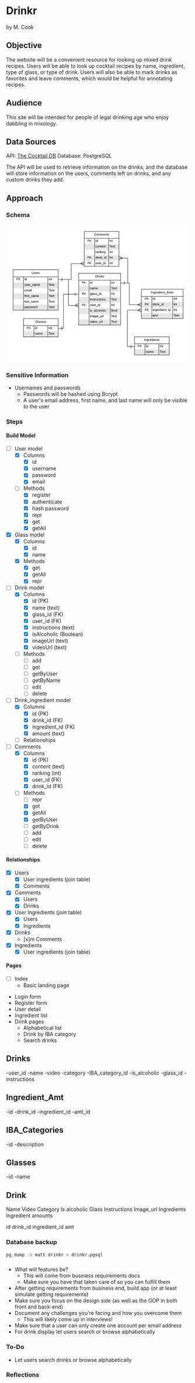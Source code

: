 # Drinkr

by M. Cook

## Objective

The website will be a convenient resource for looking up mixed drink recipes.  Users will be able to look up cocktail recipes by name, ingredient, type of glass, or type of drink.  Users will also be able to mark drinks as favorites and leave comments, which would be helpful for annotating recipes.

## Audience

This site will be intended for people of legal drinking age who enjoy dabbling in mixology.

## Data Sources

API: [The Cocktail DB](https://www.thecocktaildb.com/api.php)
Database: PostgreSQL

The API will be used to retrieve information on the drinks, and the database will store information on the users, comments left on drinks, and any custom drinks they add.

## Approach

### Schema

![Database schema for Drinkr](static/images/db_schema.png "Schema")

### Sensitive Information

- Usernames and passwords
  - Passwords will be hashed using Bcrypt
  - A user's email address, first name, and last name will only be visible to the user

### Steps

#### Build Model

- [ ] User model
  - [x] Columns
    - [x] id
    - [x] username
    - [x] password
    - [x] email
  - [ ] Methods
    - [x] register
    - [x] authenticate
    - [x] hash password
    - [x] repr
    - [x] get
    - [x] getAll
- [x] Glass model
  - [x] Columns
    - [x] id
    - [x] name
  - [x] Methods
    - [x] get
    - [x] getAll
    - [x] repr
- [ ] Drink model
  - [x] Columns
    - [x] id (PK)
    - [x] name (text)
    - [x] glass_id (FK)
    - [x] user_id (FK)
    - [x] instructions (text)
    - [x] isAlcoholic (Boolean)
    - [x] imageUrl (text)
    - [x] videoUrl (text)
  - [ ] Methods
    - [ ] add
    - [ ] get
    - [ ] getByUser
    - [ ] getByName
    - [ ] edit
    - [ ] delete
- [ ] Drink_ingredient model
  - [x] Columns
    - [x] id (PK)
    - [x] drink_id (FK)
    - [x] ingredient_id (FK)
    - [x] amount (text)
  - [ ] Relationships
- [ ] Comments
  - [x] Columns
    - [x] id (PK)
    - [x] content (text)
    - [x] ranking (int)
    - [x] user_id (FK)
    - [x] drink_id (FK)
  - [ ] Methods
    - [ ] repr
    - [x] get
    - [x] getAll
    - [x] getByUser
    - [ ] getByDrink
    - [ ] add
    - [ ] edit
    - [ ] delete
  
#### Relationships

- [x] Users
  - [x] User ingredients (join table)
  - [x] Comments
- [x] Comments
  - [x] Users
  - [x] Drinks
- [x] User Ingredients (join table)
  - [x] Users
  - [x] Ingredients
- [x] Drinks
  - [x]m Comments
- [x] Ingredients
  - [x] User ingredients (join table)
<!-- - [ ] Drink Ingredients
  - [ ] Ingredients
  - [ ] Custom drinks -->
<!-- - [x] Custom Drinks
  - [x] Users
  - [x] Glasses
  - [x] Ingredient Amounts (join table) -->
<!-- - [x] Glasses
  - [x] Custom Drinks -->

#### Pages

- [ ] Index
  - Basic landing page
- Login form
- Register form
- User detail
- Ingredient list
- Drink pages
  - Alphabetical list
  - Drink by IBA category
  - Search drinks

Drinks
------
-user_id
-name
-video
-category
-IBA_category_id
-is_alcoholic
-glass_id
-instructions

Ingredient_Amt
--------------
-id
-drink_id
-ingredient_id
-amt_id

IBA_Categories
--------------
-id
-description

Glasses
-------
-id
-name

Drink
-----
Name
Video
Category
Is alcoholic
Glass
Instructions
Image_url
Ingredients
Ingredient amounts

id
drink_id
ingredient_id
amt

### Database backup

```bash
pg_dump -U matt drinkr > drinkr.pgsql
```

### 

- What will features be?
  - This will come from business requirements docs
  - Make sure you have that taken care of so you can fulfill them
- After getting requirements from business end, build app (or at least simulate getting requirements)
- Make sure you focus on the design side (as well as the OOP in both front and back-end)
- Document any challenges you're facing and how you overcome them
  - This will likely come up in interviews!
- Make sure that a user can only create one account per email address
- For drink display let users search or browse alphabetically


### To-Do

- Let users search drinks or browse alphabetically


### Reflections
